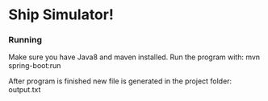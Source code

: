 # Ship Simulator!

### Running
Make sure you have Java8 and maven installed.
Run the program with: mvn spring-boot:run

After program is finished new file is generated in the project folder: output.txt